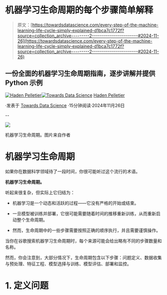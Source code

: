 # 机器学习生命周期的每个步骤简单解释

> 原文：[https://towardsdatascience.com/every-step-of-the-machine-learning-life-cycle-simply-explained-d1bca7c1772f?source=collection_archive---------2-----------------------#2024-11-26](https://towardsdatascience.com/every-step-of-the-machine-learning-life-cycle-simply-explained-d1bca7c1772f?source=collection_archive---------2-----------------------#2024-11-26)

## 一份全面的机器学习生命周期指南，逐步讲解并提供 Python 示例

[](https://medium.com/@pelletierhaden?source=post_page---byline--d1bca7c1772f--------------------------------)[![Haden Pelletier](../Images/8f73fc8222e783883c4ebcaee14513e0.png)](https://medium.com/@pelletierhaden?source=post_page---byline--d1bca7c1772f--------------------------------)[](https://towardsdatascience.com/?source=post_page---byline--d1bca7c1772f--------------------------------)[![Towards Data Science](../Images/a6ff2676ffcc0c7aad8aaf1d79379785.png)](https://towardsdatascience.com/?source=post_page---byline--d1bca7c1772f--------------------------------) [Haden Pelletier](https://medium.com/@pelletierhaden?source=post_page---byline--d1bca7c1772f--------------------------------)

·发表于 [Towards Data Science](https://towardsdatascience.com/?source=post_page---byline--d1bca7c1772f--------------------------------) ·15分钟阅读·2024年11月26日

--

![](../Images/4f34090b095ff5e0c73497d02fd4b491.png)

机器学习生命周期。图片来自作者

# **机器学习生命周期**

如果你在数据科学领域待了一段时间，你很可能听过这个流行的术语。

**机器学习生命周期。**

听起来很复杂，但实际上它归结为：

+   机器学习是一个动态和活跃的过程——它没有严格的开始或结束。

+   一旦模型被训练并部署，它很可能需要随着时间的推移重新训练，从而重新启动整个生命周期。

+   然而，生命周期中的一些步骤需要按照正确的顺序执行，并且需要谨慎操作。

当你在谷歌搜索机器学习生命周期时，每个来源可能会给出略有不同的步骤数量和名称。

然而，你会注意到，大部分情况下，生命周期包含以下步骤：问题定义、数据收集与预处理、特征工程、模型选择与训练、模型评估、部署和监控。

# 1\. 定义问题
